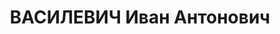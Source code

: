 ---
title: ВАСИЛЕВИЧ Иван Антонович
description: "Партийный и государственный деятель БССР. Родился в 1894 году в д. Будслав\
  \ Мядельского района. В 1919 г. - зам. наркома продовольствия ЛитБела, а затем наркомата\
  \ продовольствия УССР. В 1925 г. нарком внутренней торговли, в 1926 г. - нарком\
  \ финансов в БССР, а с 1927 по 1930 гг.2-ой секретарь ЦК КП(б)Б. С 1930 г. работал\
  \ в РСФСР. Репрессирован. \n  Принял участие в дискуссии о дифференциации белорусского\
  \ крестьянства, доказывая тенденцию \"осереднячивания\" деревни, по проблеме состояния\
  \ потребительского рынка. Признавал рост напряженности, объясняя это повышением\
  \ доходов у рабочих и крестьян. При обосновании проекта бюджета на 1926-1927 гг.\
  \ выделял его особенности: уменьшение доходов в связи с завершением восстановительного\
  \ периода и замедлением экономического роста в БССР, переориентацию бюджета на финансирование\
  \ народного хозяйства, разделение городских и окружных бюджетов, т.е. этот бюджет\
  \ был переломным, охватывая при его планировании все финансовые ресурсы. Под его\
  \ руководством стала осуществляться реформа сельхозналога в БССР в 1926 г., согласно\
  \ которой расширялся круг облагаемых доходов и налоговых льгот для бедняцких и коллективных\
  \ хозяйств при одновременном резком повышении прогрессивных ставок для зажиточных\
  \ и середняцких слоев в белорусской деревне. В конце 1920-х годов основное внимание,\
  \ в том числе в своих публикациях и выступлениях уделял идеологическому обеспечению\
  \ перехода к массовой коллективизации сельского хозяйства БССР. \n  Умер в 1938\
  \ году. \n  Труды: Класавае раслаенне сялянства\n Звязда, 1926 г., № 44, Развiце\
  \ савецкага гандлю за 8 год\n Савецкая Беларусь. 1925, № 255, Аб некаторых пытаннях\
  \ сацыялiстычнага будаy'нiцтва i барацьбы за гэнэральную лiнiю партыi\n  Бальшавiк\
  \ Беларусi. 1929, № 10-12. - С. 3-12, Доклад па бюджету на 1926/27 гг.\n Стэнаграфiчная\
  \ справаздача III сесii ЦВК БССР. Мн., 1926. - С. 5-13, 210-215. \n  Литература:\
  \ Бусько В., Шпортюк Е. В переломный период НЭПа \n  Финансы, учет, аудит. 2001.\
  \ № 4. – С.78-79. \n  Автор: В.Н. Бусько"
---